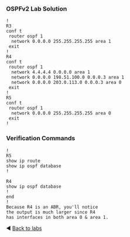 ### OSPFv2 Lab Solution
```
!
R3
conf t
 router ospf 1
  network 0.0.0.0 255.255.255.255 area 1
 exit
!
R4
conf t
 router ospf 1
  network 4.4.4.4 0.0.0.0 area 1
  network 0.0.0.0 198.51.100.0 0.0.0.3 area 1
  network 0.0.0.0 203.0.113.0 0.0.0.3 area 0
 exit
!
R5
conf t
 router ospf 1
  network 0.0.0.0 255.255.255.255 area 0
 exit
!
```

### Verification Commands
```
!
R5
show ip route
show ip ospf database
!

R4
show ip ospf database
!
end
!
Because R4 is an ABR, you'll notice
the output is much larger since R4
has interfaces in both area 0 & area 1.
```

◀️ [Back to labs](https://github.com/tech-zero/ccnp-encor/blob/main/labs/3-infrastructure/_layer3/_ospf/ospf1/README.md)

